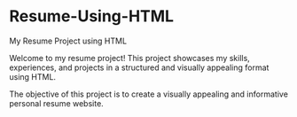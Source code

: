 # Resume-Using-HTML
My Resume Project using HTML

Welcome to my resume project! This project showcases my skills, experiences, and projects in a structured and visually appealing format using HTML.

The objective of this project is to create a visually appealing and informative personal resume website.
